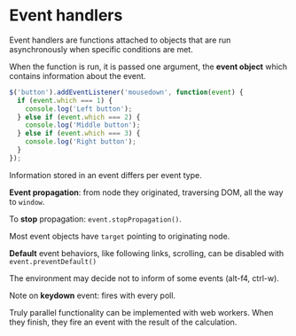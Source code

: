 # Event handlers
Event handlers are functions attached to objects that are run asynchronously when specific conditions are met.

When the function is run, it is passed one argument, the **event object** which contains information about the event.

```js
$('button').addEventListener('mousedown', function(event) {
  if (event.which === 1) {
    console.log('Left button');
  } else if (event.which === 2) {
    console.log('Middle button');
  } else if (event.which === 3) {
    console.log('Right button');
  }
});
```

Information stored in an event differs per event type.

**Event propagation**: from node they originated, traversing DOM, all the way to `window`.

To **stop** propagation: `event.stopPropagation()`.

Most event objects have `target` pointing to originating node.

**Default** event behaviors, like following links, scrolling, can be disabled with `event.preventDefault()`

The environment may decide not to inform of some events (alt-f4, ctrl-w).

Note on **keydown** event: fires with every poll.

Truly parallel functionality can be implemented with web workers. When they finish, they fire an event with the result of the calculation.
